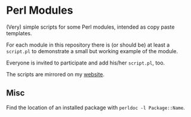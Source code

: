 # Perl Modules

(Very) simple scripts for some Perl modules, intended as copy paste templates.

For each module in this repository there is (or should be) at least a `script.pl`
to demonstrate a small but working example of the module.

Everyone is invited to participate and add his/her `script.pl`, too.

The scripts are mirrored on my [website](http://renenyffenegger.ch/notes/development/languages/Perl/modules/index).

## Misc

Find the location of an installed package with `perldoc -l Package::Name`.
